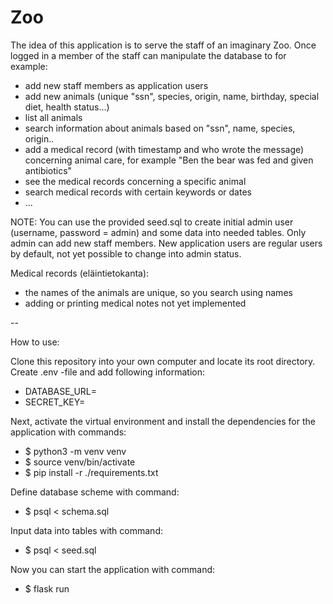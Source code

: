 # Zoo
The idea of this application is to serve the staff of an imaginary Zoo. Once logged in a member of the staff can manipulate the database 
to for example:
- add new staff members as application users
- add new animals (unique "ssn", species, origin, name, birthday, special diet, health status...)
- list all animals
- search information about animals based on "ssn", name, species, origin..
- add a medical record (with timestamp and who wrote the message) concerning animal care, for example "Ben the bear was fed and given antibiotics"
- see the medical records concerning a specific animal
- search medical records with certain keywords or dates
- ...

NOTE:
You can use the provided seed.sql to create initial admin user (username, password = admin) and some data into needed tables. Only admin can add new staff members. New application users are regular users by default, not yet possible to change into admin status.

Medical records (eläintietokanta):
- the names of the animals are unique, so you search using names
- adding or printing medical notes not yet implemented

--

How to use:

Clone this repository into your own computer and locate its root directory. Create .env -file and add following information:

- DATABASE_URL=<local-database-location>
- SECRET_KEY=<secret-key>

Next, activate the virtual environment and install the dependencies for the application with commands:
- $ python3 -m venv venv
- $ source venv/bin/activate
- $ pip install -r ./requirements.txt

Define database scheme with command:
- $ psql < schema.sql

Input data into tables with command:
- $ psql < seed.sql

Now you can start the application with command:
- $ flask run

